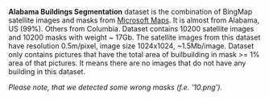 **Alabama Buildings Segmentation** dataset is the combination of BingMap satellite images and masks from [Microsoft Maps](https://github.com/microsoft/USBuildingFootprints). It is almost from Alabama, US (99%). Others from Columbia. Dataset contains 10200 satellite images and 10200 masks with weight ~ 17Gb. The satellite images from this dataset have resolution 0.5m/pixel, image size 1024x1024, ~1.5Mb/image. Dataset only contains pictures that have the total area of builbuilding in mask >= 1% area of that pictures. It means there are no images that do not have any building in this dataset.

<i>Please note, that we detected some wrong masks (f.e. '10.png').</i>

